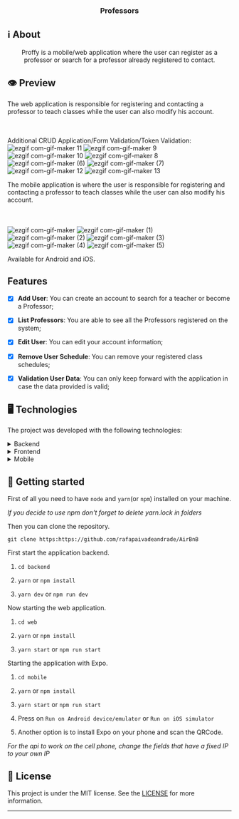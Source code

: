 <h3  align="center">

Professors

</h3>

## ℹ️ About
  

<div  align="center">


<p  align="center">

Proffy is a mobile/web application where the user can register as a professor or search for a professor already registered to contact.

</p>

</div>
  

## 👁 Preview


The web application is responsible for registering and contacting a professor to teach classes while the user can also modify his account.<br/><br/><br/>
 
 
Additional CRUD Application/Form Validation/Token Validation:
![ezgif com-gif-maker 11](https://user-images.githubusercontent.com/51189721/98271194-72557980-1f6e-11eb-8812-738102c5a637.gif)
![ezgif com-gif-maker 9](https://user-images.githubusercontent.com/51189721/98271185-6f5a8900-1f6e-11eb-8a5f-28d959cb2567.gif)
![ezgif com-gif-maker 10](https://user-images.githubusercontent.com/51189721/98271190-71244c80-1f6e-11eb-9788-12143d5f68cd.gif)
![ezgif com-gif-maker 8](https://user-images.githubusercontent.com/51189721/98271178-6d90c580-1f6e-11eb-889c-2a3dc67ef33a.gif)
![ezgif com-gif-maker (6)](https://user-images.githubusercontent.com/51189721/98271150-65388a80-1f6e-11eb-8e53-33b3dba0a6af.gif)
![ezgif com-gif-maker (7)](https://user-images.githubusercontent.com/51189721/98271169-6b2e6b80-1f6e-11eb-9474-f61dc3c9276e.gif)
![ezgif com-gif-maker 12](https://user-images.githubusercontent.com/51189721/98271196-7386a680-1f6e-11eb-98f9-33a65f7b479d.gif)
![ezgif com-gif-maker 13](https://user-images.githubusercontent.com/51189721/98271203-75506a00-1f6e-11eb-8519-11bd97df9c91.gif)

 
The mobile application is where the user is responsible for registering and contacting a professor to teach classes while the user can also modify his account.<br/><br/><br/>
<br/>
![ezgif com-gif-maker](https://user-images.githubusercontent.com/51189721/98268352-2b19b980-1f6b-11eb-88e4-38900585973e.gif)
![ezgif com-gif-maker (1)](https://user-images.githubusercontent.com/51189721/98268337-26ed9c00-1f6b-11eb-8779-6b5cd51ca340.gif)
![ezgif com-gif-maker (2)](https://user-images.githubusercontent.com/51189721/98268327-2523d880-1f6b-11eb-98eb-f41ced886c2a.gif)
![ezgif com-gif-maker (3)](https://user-images.githubusercontent.com/51189721/98268310-20f7bb00-1f6b-11eb-915d-aa2f2511e3fa.gif)
![ezgif com-gif-maker (4)](https://user-images.githubusercontent.com/51189721/98268276-163d2600-1f6b-11eb-9946-2bb09a46394a.gif)
![ezgif com-gif-maker (5)](https://user-images.githubusercontent.com/51189721/98268364-2e14aa00-1f6b-11eb-8c0a-fb6ad653df3b.gif)
<br/>

Available for Android and iOS.
<br/>

 
</div>

  ## Features
  
- [x] **Add User**: You can create an account to search for a teacher or become a Professor;
- [x] **List Professors**: You are able to see all the Professors registered on the system;
- [x] **Edit User**: You can edit your account information;
- [x] **Remove User Schedule**: You can remove your registered class schedules;
- [x] **Validation User Data**: You can only keep forward with the application in case the data provided is valid;


## 🖥 Technologies
  
The project was developed with the following technologies:

<details>

<summary>Backend</summary>

- [Bcrypt](https://www.npmjs.com/package/cors)

- [Crypto](https://nodejs.org/api/crypto.html)

- [Cors](https://www.npmjs.com/package/cors)

- [Express](https://www.npmjs.com/package/express)

- [Express HandleBars](https://www.npmjs.com/package/express-handlebars)

- [JSON Web Token](https://www.npmjs.com/package/jsonwebtoken)

- [KnexJs](http://knexjs.org/)

- [Multer](https://www.npmjs.com/package/multer)

- [Node.js](https://nodejs.org/)

- [Node Mailer](https://mailtrap.io/)

- [Nodemon](https://nodemon.io/)

- [Sqlite3](https://www.npmjs.com/package/sqlite3)
  

</details>

  

<details>

<summary>Frontend</summary>

  

- [Axios](https://www.npmjs.com/package/axios)

- [Formik](https://www.npmjs.com/package/formkit)

- [React](https://pt-br.reactjs.org/)

- [React DOM](https://pt-br.reactjs.org/docs/react-dom.html)

- [React Drop Zone](https://github.com/react-dropzone/react-dropzone)

- [React Icons](https://react-icons.netlify.com/#/)

- [React Router Dom](https://reacttraining.com/react-router/web/)

- [React Hook Form](https://react-hook-form.com/get-started/)

- [React Scripts](https://www.npmjs.com/package/react-scripts)

- [React Text Mask](https://www.npmjs.com/package/react-text-mask)

- [Yup](https://github.com/jquense/yup)

</details>

  

<details>

<summary>Mobile</summary>

  

- [Axios](https://www.npmjs.com/package/axios)

- [Expo](https://expo.io/learn)

- [Expo Font](https://docs.expo.io/versions/latest/sdk/font/)

- [Expo Google Fonts](https://github.com/expo/google-fonts)

- [Expo Image Picker](https://docs.expo.io/versions/latest/sdk/imagepicker/)

- [Expo Status Bar](https://docs.expo.io/versions/latest/sdk/status-bar/)

- [React](https://pt-br.reactjs.org/)

- [React DOM](https://pt-br.reactjs.org/docs/react-dom.html)

- [React Icons](https://react-icons.netlify.com/#/)

- [React Native](https://reactnative.dev/)

- [React Navigation](https://reactnavigation.org/)

- [React Native Community](https://www.npmjs.com/package/@react-native-community/cli)

- [React Native Dropdown Picker](https://www.npmjs.com/package/react-native-dropdown-picker)

- [React Native Gesture Handler](https://www.npmjs.com/package/react-native-gesture-handler)

- [React Native Image Picker] (https://docs.expo.io/versions/latest/sdk/imagepicker/)

- [React Native Screens](https://docs.expo.io/versions/latest/sdk/imagepicker/)

- [React Native Web](https://github.com/necolas/react-native-web)

- [React Strap](https://reactstrap.github.io/)




</details>

  

## 🚀 Getting started

  

First of all you need to have `node` and `yarn`(or `npm`) installed on your machine.

  

_If you decide to use npm don't forget to delete yarn.lock in folders_

  

Then you can clone the repository.

  

`git clone https:https://github.com/rafapaivadeandrade/AirBnB`

  

First start the application backend.

  

1. `cd backend`

2. `yarn` or `npm install`

3. `yarn dev` or `npm run dev`

  

Now starting the web application.

  

1. `cd web`

2. `yarn` or `npm install`

3. `yarn start` or `npm run start`

  

Starting the application with Expo.

  

1. `cd mobile`

2. `yarn` or `npm install`

3. `yarn start` or `npm run start`

4. Press on `Run on Android device/emulator` or `Run on iOS simulator`

5. Another option is to install Expo on your phone and scan the QRCode.

  

_For the api to work on the cell phone, change the fields that have a fixed IP to your own IP_

  

## 📝 License

  

This project is under the MIT license. See the [LICENSE]([https://github.com/rafapaivadeandrade/Professors/blob/master/LICENSE.md](https://github.com/rafapaivadeandrade/Professors/blob/master/LICENSE.md)) for more information.

  

---

